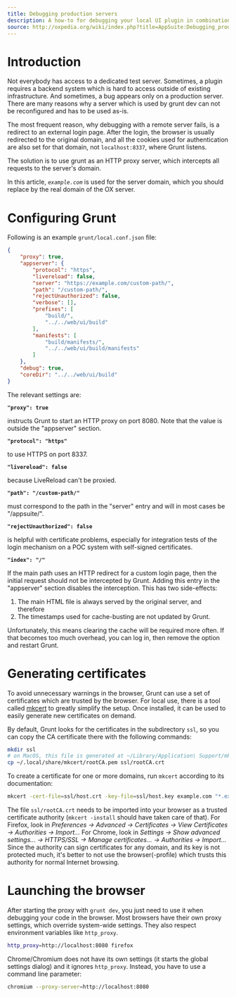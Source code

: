 ```yaml
---
title: Debugging production servers
description: A how-to for debugging your local UI plugin in combination with production and staging servers, which use redirects, HTTPS, and other things which break with the auto-generated Grunt configuration.
source: http://oxpedia.org/wiki/index.php?title=AppSuite:Debugging_production_servers
---
```


# Introduction

Not everybody has access to a dedicated test server.
Sometimes, a plugin requires a backend system which is hard to access outside of existing infrastructure.
And sometimes, a bug appears only on a production server.
There are many reasons why a server which is used by grunt dev can not be reconfigured and has to be used as-is.

The most frequent reason, why debugging with a remote server fails, is a redirect to an external login page.
After the login, the browser is usually redirected to the original domain, and all the cookies used for authentication are also set for that domain, not `localhost:8337`, where Grunt listens.

The solution is to use grunt as an HTTP proxy server, which intercepts all requests to the server's domain.

In this article, _`example.com`_ is used for the server domain, which you should replace by the real domain of the OX server.

# Configuring Grunt

Following is an example `grunt/local.conf.json` file:

```json
{
    "proxy": true,
    "appserver": {
        "protocol": "https",
        "livereload": false,
        "server": "https://example.com/custom-path/",
        "path": "/custom-path/",
        "rejectUnauthorized": false,
        "verbose": [],
        "prefixes": [
            "build/",
            "../../web/ui/build"
        ],
        "manifests": [
            "build/manifests/",
            "../../web/ui/build/manifests"
        ]
    },
    "debug": true,
    "coreDir": "../../web/ui/build"
}
```

The relevant settings are:

**`"proxy": true`**

instructs Grunt to start an HTTP proxy on port 8080.
Note that the value is outside the "appserver" section.

**`"protocol": "https"`**

to use HTTPS on port 8337.

**`"livereload": false`**

because LiveReload can't be proxied.

**`"path": "/custom-path/"`**

must correspond to the path in the "server" entry and will in most cases be "/appsuite/".

**`"rejectUnauthorized": false`**

is helpful with certificate problems, especially for integration tests of the login mechanism on a POC system with self-signed certificates.

**`"index": "/"`**

If the main path uses an HTTP redirect for a custom login page, then the initial request should not be intercepted by Grunt.
Adding this entry in the "appserver" section disables the interception.
This has two side-effects:

1. The main HTML file is always served by the original server, and therefore
2. The timestamps used for cache-busting are not updated by Grunt.

Unfortunately, this means clearing the cache will be required more often.
If that becomes too much overhead, you can log in, then remove the option and restart Grunt.

# Generating certificates

To avoid unnecessary warnings in the browser, Grunt can use a set of certificates which are trusted by the browser.
For local use, there is a tool called [mkcert](https://github.com/FiloSottile/mkcert) to greatly simplify the setup.
Once installed, it can be used to easily generate new certificates on demand.

By default, Grunt looks for the certificates in the subdirectory `ssl`, so you can copy the CA certificate there with the following commands:

```bash
mkdir ssl
# on MacOS, this file is generated at ~/Library/Application\ Support/mkcert/rootCA.pem
cp ~/.local/share/mkcert/rootCA.pem ssl/rootCA.crt
```

To create a certificate for one or more domains, run `mkcert` according to its documentation:

```bash
mkcert -cert-file=ssl/host.crt -key-file=ssl/host.key example.com "*.example.com" "*.subdomain.example.com" completely.different.domain.com localhost 127.0.0.1
```

The file `ssl/rootCA.crt` needs to be imported into your browser as a trusted certificate authority (`mkcert -install` should have taken care of that).
For Firefox, look in _Preferences → Advanced → Certificates → View Certificates → Authorities → Import..._
For Chrome, look in _Settings → Show advanced settings... → HTTPS/SSL → Manage certificates... → Authorities → Import..._
Since the authority can sign certificates for any domain, and its key is not protected much, it's better to not use the browser(-profile) which trusts this authority for normal Internet browsing.

# Launching the browser

After starting the proxy with `grunt dev`, you just need to use it when debugging your code in the browser.
Most browsers have their own proxy settings, which override system-wide settings.
They also respect environment variables like `http_proxy`.

```bash
http_proxy=http://localhost:8080 firefox
```

Chrome/Chromium does not have its own settings (it starts the global settings dialog) and it ignores `http_proxy`.
Instead, you have to use a command line parameter:

```bash
chromium --proxy-server=http://localhost:8080
```
